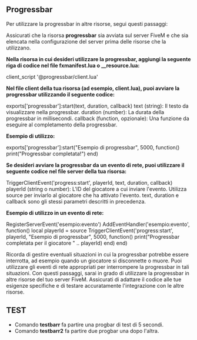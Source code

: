 ## Progressbar ##

Per utilizzare la progressbar in altre risorse, segui questi passaggi:

Assicurati che la risorsa **progressbar** sia avviata sul server FiveM e che sia elencata nella configurazione del server prima delle risorse che la utilizzano.

**Nella risorsa in cui desideri utilizzare la progressbar, aggiungi la seguente riga di codice nel file fxmanifest.lua o __resource.lua:**

client_script '@progressbar/client.lua'

**Nel file client della tua risorsa (ad esempio, client.lua), puoi avviare la progressbar utilizzando il seguente codice:**

exports['progressbar']:start(text, duration, callback)
    text (string): Il testo da visualizzare nella progressbar.
    duration (number): La durata della progressbar in millisecondi.
    callback (function, opzionale): Una funzione da eseguire al completamento della progressbar.

**Esempio di utilizzo:**

exports['progressbar']:start("Esempio di progressbar", 5000, function()
    print("Progressbar completata!")
end)

**Se desideri avviare la progressbar da un evento di rete, puoi utilizzare il seguente codice nel file server della tua risorsa:**

TriggerClientEvent('progress:start', playerId, text, duration, callback)
playerId (string o number): L'ID del giocatore a cui inviare l'evento. Utilizza source per inviarlo al giocatore che ha attivato l'evento.
text, duration e callback sono gli stessi parametri descritti in precedenza.

**Esempio di utilizzo in un evento di rete:**

RegisterServerEvent('esempio:evento')
AddEventHandler('esempio:evento', function()
    local playerId = source
    TriggerClientEvent('progress:start', playerId, "Esempio di progressbar", 5000, function()
        print("Progressbar completata per il giocatore " .. playerId)
    end)
end)

Ricorda di gestire eventuali situazioni in cui la progressbar potrebbe essere interrotta, ad esempio quando un giocatore si disconnette o muore. Puoi utilizzare gli eventi di rete appropriati per interrompere la progressbar in tali situazioni.
Con questi passaggi, sarai in grado di utilizzare la progressbar in altre risorse del tuo server FiveM. Assicurati di adattare il codice alle tue esigenze specifiche e di testare accuratamente l'integrazione con le altre risorse.

## TEST ##
- Comando **testbarr** fa partire una progbar di test di 5 secondi.
- Comando **testbarr2** fa partire due progbar una dopo l'altra. 
